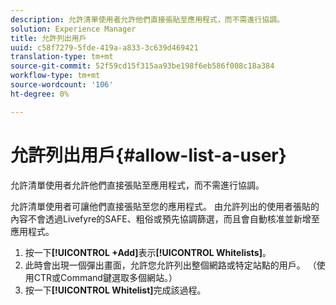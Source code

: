 ```yaml
---
description: 允許清單使用者允許他們直接張貼至應用程式，而不需進行協調。
solution: Experience Manager
title: 允許列出用戶
uuid: c58f7279-5fde-419a-a833-3c639d469421
translation-type: tm+mt
source-git-commit: 52f59cd15f315aa93be198f6eb586f008c18a384
workflow-type: tm+mt
source-wordcount: '106'
ht-degree: 0%

---
```



# 允許列出用戶{#allow-list-a-user}

允許清單使用者允許他們直接張貼至應用程式，而不需進行協調。

允許清單使用者可讓他們直接張貼至您的應用程式。 由允許列出的使用者張貼的內容不會透過Livefyre的SAFE、粗俗或預先協調篩選，而且會自動核准並新增至應用程式。

1. 按一下&#x200B;**[!UICONTROL +Add]**&#x200B;表示&#x200B;**[!UICONTROL Whitelists]**。
1. 此時會出現一個彈出畫面，允許您允許列出整個網路或特定站點的用戶。 （使用CTR或Command鍵選取多個網站。）
1. 按一下&#x200B;**[!UICONTROL Whitelist]**&#x200B;完成該過程。
